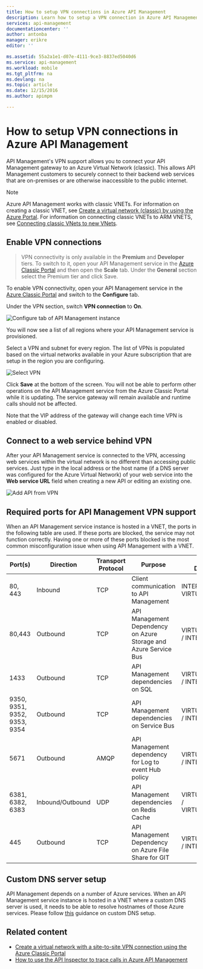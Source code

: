 ```yaml
---
title: How to setup VPN connections in Azure API Management
description: Learn how to setup a VPN connection in Azure API Management and access web services through it.
services: api-management
documentationcenter: ''
author: antonba
manager: erikre
editor: ''

ms.assetid: 55a2a1e1-d07e-4111-9ce3-8837ed5040d6
ms.service: api-management
ms.workload: mobile
ms.tgt_pltfrm: na
ms.devlang: na
ms.topic: article
ms.date: 12/15/2016
ms.author: apimpm

---
```

# How to setup VPN connections in Azure API Management
API Management's VPN support allows you to connect your API Management gateway to an Azure Virtual Network (classic). This allows API Management customers to securely connect to their backend web services that are on-premises or are otherwise inaccessible to the public internet.

> [!NOTE]
> Azure API Management works with classic VNETs. For information on creating a classic VNET, see [Create a virtual network (classic) by using the Azure Portal](../virtual-network/virtual-networks-create-vnet-classic-pportal.md). For information on connecting classic VNETs to ARM VNETS, see [Connecting classic VNets to new VNets](../vpn-gateway/vpn-gateway-connect-different-deployment-models-portal.md).
> 
> 

## <a name="enable-vpn"> </a>Enable VPN connections
> VPN connectivity is only available in the **Premium** and **Developer** tiers. To switch to it, open your API Management service in the [Azure Classic Portal][Azure Classic Portal] and then open the **Scale** tab. Under the **General** section select the Premium tier and click Save.
> 
> 

To enable VPN connectivity, open your API Management service in the [Azure Classic Portal][Azure Classic Portal] and switch to the **Configure** tab. 

Under the VPN section, switch **VPN connection** to **On**.

![Configure tab of API Management instance][api-management-setup-vpn-configure]

You will now see a list of all regions where your API Management service is provisioned.

Select a VPN and subnet for every region. The list of VPNs is populated based on the virtual networks available in your Azure subscription that are setup in the region you are configuring.

![Select VPN][api-management-setup-vpn-select]

Click **Save** at the bottom of the screen. You will not be able to perform other operations on the API Management service from the Azure Classic Portal while it is updating. The service gateway will remain available and runtime calls should not be affected.

Note that the VIP address of the gateway will change each time VPN is enabled or disabled.

## <a name="connect-vpn"> </a>Connect to a web service behind VPN
After your API Management service is connected to the VPN, accessing web services within the virtual network is no different than accessing public services. Just type in the local address or the host name (if a DNS server was configured for the Azure Virtual Network) of your web service into the **Web service URL** field when creating a new API or editing an existing one.

![Add API from VPN][api-management-setup-vpn-add-api]

## Required ports for API Management VPN support
When an API Management service instance is hosted in a VNET, the ports in the following table are used. If these ports are blocked, the service may not function correctly. Having one or more of these ports blocked is the most common misconfiguration issue when using API Management with a VNET.

| Port(s) | Direction | Transport Protocol | Purpose | Source / Destination |
| --- | --- | --- | --- | --- |
| 80, 443 |Inbound |TCP |Client communication to API Management |INTERNET / VIRTUAL_NETWORK |
| 80,443 |Outbound |TCP |API Management Dependency on Azure Storage and Azure Service Bus |VIRTUAL_NETWORK / INTERNET |
| 1433 |Outbound |TCP |API Management dependencies on SQL |VIRTUAL_NETWORK / INTERNET |
| 9350, 9351, 9352, 9353, 9354 |Outbound |TCP |API Management dependencies on Service Bus |VIRTUAL_NETWORK / INTERNET |
| 5671 |Outbound |AMQP |API Management dependency for Log to event Hub policy |VIRTUAL_NETWORK / INTERNET |
| 6381, 6382, 6383 |Inbound/Outbound |UDP |API Management dependencies on Redis Cache |VIRTUAL_NETWORK / VIRTUAL_NETWORK |
| 445 |Outbound |TCP |API Management Dependency on Azure File Share for GIT |VIRTUAL_NETWORK / INTERNET |

## <a name="custom-dns"> </a>Custom DNS server setup
API Management depends on a number of Azure services. When an API Management service instance is hosted in a VNET where a custom DNS server is used, it needs to be able to resolve hostnames of those Azure services. Please follow [this](../virtual-network/virtual-networks-name-resolution-for-vms-and-role-instances.md#name-resolution-using-your-own-dns-server) guidance on custom DNS setup.  

## <a name="related-content"> </a>Related content
* [Create a virtual network with a site-to-site VPN connection using the Azure Classic Portal][Create a virtual network with a site-to-site VPN connection using the Azure Classic Portal]
* [How to use the API Inspector to trace calls in Azure API Management][How to use the API Inspector to trace calls in Azure API Management]

[api-management-setup-vpn-configure]: ./media/api-management-howto-setup-vpn/api-management-setup-vpn-configure.png
[api-management-setup-vpn-select]: ./media/api-management-howto-setup-vpn/api-management-setup-vpn-select.png
[api-management-setup-vpn-add-api]: ./media/api-management-howto-setup-vpn/api-management-setup-vpn-add-api.png

[Enable VPN connections]: #enable-vpn
[Connect to a web service behind VPN]: #connect-vpn
[Related content]: #related-content

[Azure Classic Portal]: https://manage.windowsazure.com/

[Create a virtual network with a site-to-site VPN connection using the Azure Classic Portal]: ../vpn-gateway/vpn-gateway-site-to-site-create.md
[How to use the API Inspector to trace calls in Azure API Management]: api-management-howto-api-inspector.md
